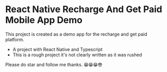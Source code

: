# React Native Recharge And Get Paid Mobile App Demo

This project is created as a demo app for the recharge and get paid platform.

* A project with React Native and Typescript
* This is a rough project it's not clearly written as it was rushed

Please do star and follow me thanks. 😁😁😁😎
